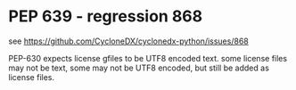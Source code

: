# PEP 639 - regression 868

see <https://github.com/CycloneDX/cyclonedx-python/issues/868>

PEP-630 expects license gfiles to be UTF8 encoded text.
some license files may not be text, some may not be UTF8 encoded, but still be added as license files.
